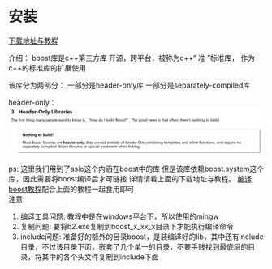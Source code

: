 # 安装

[下载地址与教程](https://www.boost.org/doc/libs/1_83_0/more/getting_started/windows.html#link-your-program-to-a-boost-library)  

介绍：
boost库是c++第三方库
开源，跨平台，被称为c++“ 准 ”标准库， 作为c++的标准库的扩展使用

该库分为两部分：
一部分是header-only库
一部分是separately-compiled库

header-only：![Alt text](image.png)

ps:
这里我们用到了asio这个内涵在boost中的库
但是该库依赖boost.system这个库，因此需要将boost编译后才可链接
详情请看上面的下载地址与教程。
[编译boost教程](https://gist.github.com/sim642/29caef3cc8afaa273ce6)配合上面的教程一起食用即可  
注意:
1. 编译工具问题: 教程中是在windows平台下，所以使用的mingw  
2. 复制问题: 要将b2.exe复制到boost_x_xx_x目录下才能执行编译命令  
3. include问题: 准备好的额外的目录boost，是装编译好的lib，其中还有include目录，不过该目录下面，嵌套了几个单一的目录，不要手贱找到最底层的目录，将其中的各个头文件复制到include下面  
